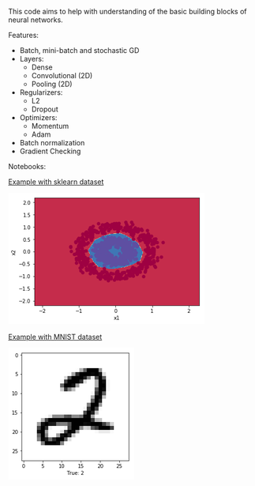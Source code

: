 This code aims to help with understanding of the basic building blocks of neural networks. 

Features:
- Batch, mini-batch and stochastic GD
- Layers:
  - Dense
  - Convolutional (2D)
  - Pooling (2D)
- Regularizers:
  - L2
  - Dropout
- Optimizers:
  - Momentum
  - Adam
- Batch normalization
- Gradient Checking

Notebooks:

[Example with sklearn dataset](https://nbviewer.jupyter.org/github/polakowo/numpy-dnn/blob/master/examples/sklearn.ipynb)

![](examples/images/sklearn.png)

[Example with MNIST dataset](https://nbviewer.jupyter.org/github/polakowo/numpy-dnn/blob/master/examples/mnist.ipynb)

![](examples/images/mnist.png)

